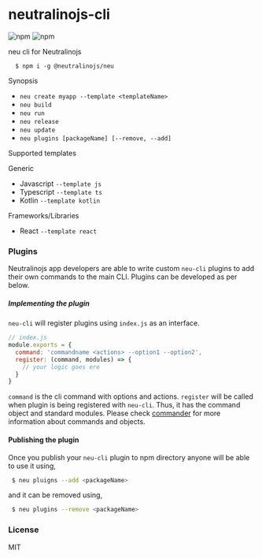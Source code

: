 # neutralinojs-cli
![npm](https://img.shields.io/npm/v/@neutralinojs/neu)
![npm](https://img.shields.io/npm/dt/@neutralinojs/neu)

neu cli for Neutralinojs

```
  $ npm i -g @neutralinojs/neu
```

Synopsis

- `neu create myapp --template <templateName>`
- `neu build`
- `neu run`
- `neu release`
- `neu update`
- `neu plugins [packageName] [--remove, --add]`

Supported templates

Generic

- Javascript `--template js`
- Typescript `--template ts`
- Kotlin `--template kotlin`

Frameworks/Libraries

- React `--template react`

### Plugins

Neutralinojs app developers are able to write custom `neu-cli` plugins to add their own commands to the main CLI. Plugins can be developed as per below.

##### Implementing the plugin

`neu-cli` will register plugins using `index.js` as an interface.

```js
// index.js
module.exports = {
  command: 'commandname <actions> --option1 --option2',
  register: (command, modules) => {
    // your logic goes ere
  }
}
```

`command` is the cli command with options and actions. `register` will be called when plugin is being registered with `neu-cli`. Thus, it has the command object and standard modules. Please check [commander](https://www.npmjs.com/package/commander) for more information about commands and objects.

#### Publishing the plugin

Once you publish your `neu-cli` plugin to npm directory anyone will be able to use it using,

```bash
 $ neu pluigns --add <packageName>
```

and it can be removed using,

```bash
 $ neu plugins --remove <packageName>
```


### License

MIT
